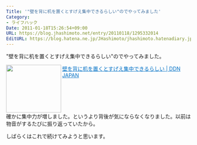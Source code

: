```yaml
---
Title: '"壁を背に机を置くとすげえ集中できるらしい"のでやってみました'
Category:
- ライフハック
Date: 2011-01-18T15:26:54+09:00
URL: https://blog.jhashimoto.net/entry/20110118/1295332014
EditURL: https://blog.hatena.ne.jp/JHashimoto/jhashimoto.hatenadiary.jp/atom/entry/12921228815717258243
---
```


"壁を背に机を置くとすげえ集中できるらしい"のでやってみました。

<a href="http://japan.digitaldj-network.com/archives/51789326.html" target="_blank"><img class="alignleft" align="left" border="0" src="http://capture.heartrails.com/150x130/shadow?http://japan.digitaldj-network.com/archives/51789326.html" alt="" width="150" height="130" /></a><a style="color:#0070C5;" href="http://japan.digitaldj-network.com/archives/51789326.html" target="_blank">壁を背に机を置くとすげえ集中できるらしい | DDN JAPAN</a><a href="http://b.hatena.ne.jp/entry/http://japan.digitaldj-network.com/archives/51789326.html" target="_blank"><img border="0" src="http://b.hatena.ne.jp/entry/image/http://japan.digitaldj-network.com/archives/51789326.html" alt="" /></a><br style="clear:both;" />
確かに集中力が増しました。というより背後が気にならなくなりました。以前は物音がするたびに振り返っていたから。

しばらくはこれで続けてみようと思います。

